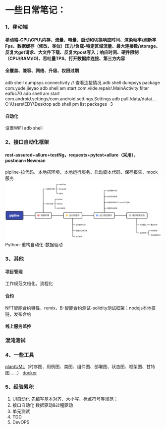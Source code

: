 # 一些日常笔记：

### 1、移动端

#### 移动端-CPU\GPU\内存、流量、电量、启动和切换响应时间、渲染帧率\刷新率Fps、数据缓存（修改、类似）压力/负载-特定区域流量、最大连接数/storage、反复大get请求、大文件下载、反复大post写入；响应时间、硬件限制（CPU\RAM\IO)、吞吐量TPS、打开数据库连接、第三方内容

#### 全覆盖、兼容、网络、升级、权限过期

adb shell dumpsys connectivity // 查看连接情况
adb shell dumpsys package com.yude.jieyao
adb shell am start com.viide.repair/.MainActivity filter eafbc70
adb shell am start  com.android.settings/com.android.settings.Settings
adb pull /data/data/... C:\Users\EDY\Desktop
adb shell pm list packages -3
#### 自动化

设置WiFi
adb shell

### 2、接口自动化框架

#### rest-assured+allure+testNg，requests+pytest+allure（采用），postman+Newman

pipline-拉代码、本地搭环境、本地运行服务、启动脚本代码、保存报告、mock服务
![](.notes_images/5f2d8c36.png)
Python-重构自动化-数据驱动

### 3、其他

#### 项目管理

工作规范文档化，流程化


#### 合约

NFT智能合约特性，remix，B-智能合约测试-solidity测试框架；nodejs本地搭链，发布合约

#### 线上服务监控

### 混沌测试

### 4、一些工具

[plantUML](https://plantuml.com/zh/starting)（时序图、用例图、类图、组件图、部署图、状态图、框架图、甘特图……）
[docker](https://www.coonote.com/docker/docker-common-commands.html)

### 5、经验累积

1. UI自动化
   先编写基本对齐、大小写、标点符号等规范；
2. 接口自动化
   数据驱动&过程驱动
3. 单元测试
4. TDD
5. DevOPS

####
